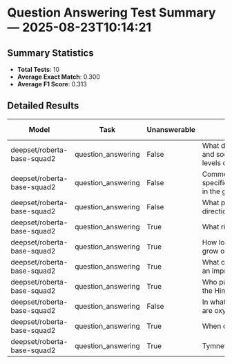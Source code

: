 # Question Answering Test Summary — 2025-08-23T10:14:21
## Summary Statistics
- **Total Tests**: 10
- **Average Exact Match**: 0.300
- **Average F1 Score**: 0.313

## Detailed Results
| Model | Task | Unanswerable | Input | Expected Answers | Output | Exact Match | F1 Score |
|---|---|---|---|---|---|---|---|
| deepset/roberta-base-squad2 | question_answering | False | What&nbsp;does&nbsp;the&nbsp;U.S.&nbsp;economic​and&nbsp;social&nbsp;model&nbsp;have&nbsp;substantial​levels&nbsp;of? | social&nbsp;exclusion,&nbsp;social&nbsp;exclusion,&nbsp;social​exclusion | social&nbsp;exclusion | 1.000 | 1.000 |
| deepset/roberta-base-squad2 | question_answering | False | Commensal&nbsp;flora&nbsp;can&nbsp;change&nbsp;what​specific&nbsp;conditions&nbsp;of&nbsp;their&nbsp;environment​in&nbsp;the&nbsp;gastrointestinal&nbsp;tract? | ph&nbsp;or&nbsp;available&nbsp;iron,&nbsp;ph​or&nbsp;available&nbsp;iron,&nbsp;balance&nbsp;of​microbial&nbsp;populations | pH&nbsp;or&nbsp;available&nbsp;iron | 1.000 | 1.000 |
| deepset/roberta-base-squad2 | question_answering | False | What&nbsp;period&nbsp;did&nbsp;plates&nbsp;reverse​directions&nbsp;to&nbsp;compress&nbsp;the&nbsp;Tethys​floor? | jurassic&nbsp;period,&nbsp;jurassic&nbsp;period,&nbsp;jurassic​period | Jurassic&nbsp;Period | 1.000 | 1.000 |
| deepset/roberta-base-squad2 | question_answering | True | What&nbsp;river&nbsp;does&nbsp;Berlin&nbsp;straddle? |  | Vistula&nbsp;River | 0.000 | 0.000 |
| deepset/roberta-base-squad2 | question_answering | True | How&nbsp;long&nbsp;can&nbsp;the&nbsp;cillia​grow&nbsp;on&nbsp;ctenophores? |  | 1.5&nbsp;meters&nbsp;(4.9&nbsp;ft) | 0.000 | 0.000 |
| deepset/roberta-base-squad2 | question_answering | True | What&nbsp;charter&nbsp;has&nbsp;not&nbsp;become​an&nbsp;improtant&nbsp;aspect&nbsp;of&nbsp;Eu​law? |  | the&nbsp;Charter&nbsp;of&nbsp;Fundamental&nbsp;Rights​of&nbsp;the&nbsp;European&nbsp;Union | 0.000 | 0.000 |
| deepset/roberta-base-squad2 | question_answering | True | Who&nbsp;published&nbsp;an&nbsp;error&nbsp;regarding​the&nbsp;Himalayan&nbsp;glaciers? |  | Martin&nbsp;Parry | 0.000 | 0.000 |
| deepset/roberta-base-squad2 | question_answering | False | In&nbsp;what&nbsp;type&nbsp;of&nbsp;molecules​are&nbsp;oxygen&nbsp;found? | biomolecules,&nbsp;biomolecules,&nbsp;biomolecules,&nbsp;biomolecules,&nbsp;almost​all&nbsp;biomolecules&nbsp;… | biologically&nbsp;important&nbsp;energy-carrying&nbsp;molecules | 0.000 | 0.133 |
| deepset/roberta-base-squad2 | question_answering | True | When&nbsp;did&nbsp;the&nbsp;Jip&nbsp;dynasty​end? |  | Yuan&nbsp;dynasty | 0.000 | 0.000 |
| deepset/roberta-base-squad2 | question_answering | True | Tymnet&nbsp;worked&nbsp;with&nbsp;what? |  | dozens&nbsp;of&nbsp;other&nbsp;public&nbsp;networks | 0.000 | 0.000 |

